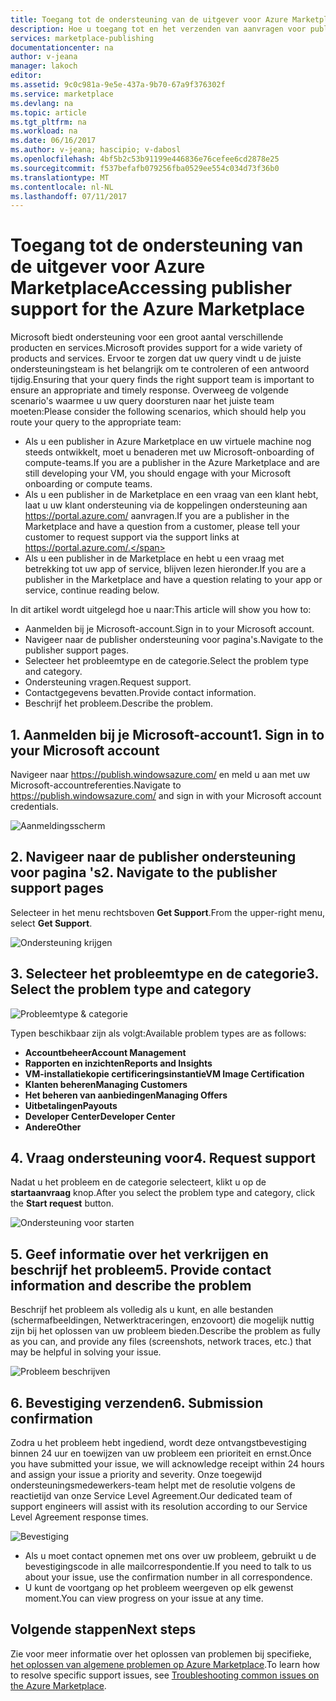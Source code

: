 ```yaml
---
title: Toegang tot de ondersteuning van de uitgever voor Azure Marketplace | Microsoft Docs
description: Hoe u toegang tot en het verzenden van aanvragen voor publisher ondersteuning voor Azure Marketplace
services: marketplace-publishing
documentationcenter: na
author: v-jeana
manager: lakoch
editor: 
ms.assetid: 9c0c981a-9e5e-437a-9b70-67a9f376302f
ms.service: marketplace
ms.devlang: na
ms.topic: article
ms.tgt_pltfrm: na
ms.workload: na
ms.date: 06/16/2017
ms.author: v-jeana; hascipio; v-dabosl
ms.openlocfilehash: 4bf5b2c53b91199e446836e76cefee6cd2878e25
ms.sourcegitcommit: f537befafb079256fba0529ee554c034d73f36b0
ms.translationtype: MT
ms.contentlocale: nl-NL
ms.lasthandoff: 07/11/2017
---
```

# <a name="accessing-publisher-support-for-the-azure-marketplace"></a><span data-ttu-id="25d00-103">Toegang tot de ondersteuning van de uitgever voor Azure Marketplace</span><span class="sxs-lookup"><span data-stu-id="25d00-103">Accessing publisher support for the Azure Marketplace</span></span>
<span data-ttu-id="25d00-104">Microsoft biedt ondersteuning voor een groot aantal verschillende producten en services.</span><span class="sxs-lookup"><span data-stu-id="25d00-104">Microsoft provides support for a wide variety of products and services.</span></span> <span data-ttu-id="25d00-105">Ervoor te zorgen dat uw query vindt u de juiste ondersteuningsteam is het belangrijk om te controleren of een antwoord tijdig.</span><span class="sxs-lookup"><span data-stu-id="25d00-105">Ensuring that your query finds the right support team is important to ensure an appropriate and timely response.</span></span> <span data-ttu-id="25d00-106">Overweeg de volgende scenario's waarmee u uw query doorsturen naar het juiste team moeten:</span><span class="sxs-lookup"><span data-stu-id="25d00-106">Please consider the following scenarios, which should help you route your query to the appropriate team:</span></span>

* <span data-ttu-id="25d00-107">Als u een publisher in Azure Marketplace en uw virtuele machine nog steeds ontwikkelt, moet u benaderen met uw Microsoft-onboarding of compute-teams.</span><span class="sxs-lookup"><span data-stu-id="25d00-107">If you are a publisher in the Azure Marketplace and are still developing your VM, you should engage with your Microsoft onboarding or compute teams.</span></span>
* <span data-ttu-id="25d00-108">Als u een publisher in de Marketplace en een vraag van een klant hebt, laat u uw klant ondersteuning via de koppelingen ondersteuning aan https://portal.azure.com/ aanvragen.</span><span class="sxs-lookup"><span data-stu-id="25d00-108">If you are a publisher in the Marketplace and have a question from a customer, please tell your customer to request support via the support links at https://portal.azure.com/.</span></span>
* <span data-ttu-id="25d00-109">Als u een publisher in de Marketplace en hebt u een vraag met betrekking tot uw app of service, blijven lezen hieronder.</span><span class="sxs-lookup"><span data-stu-id="25d00-109">If you are a publisher in the Marketplace and have a question relating to your app or service, continue reading below.</span></span>

<span data-ttu-id="25d00-110">In dit artikel wordt uitgelegd hoe u naar:</span><span class="sxs-lookup"><span data-stu-id="25d00-110">This article will show you how to:</span></span>

* <span data-ttu-id="25d00-111">Aanmelden bij je Microsoft-account.</span><span class="sxs-lookup"><span data-stu-id="25d00-111">Sign in to your Microsoft account.</span></span>
* <span data-ttu-id="25d00-112">Navigeer naar de publisher ondersteuning voor pagina's.</span><span class="sxs-lookup"><span data-stu-id="25d00-112">Navigate to the publisher support pages.</span></span>
* <span data-ttu-id="25d00-113">Selecteer het probleemtype en de categorie.</span><span class="sxs-lookup"><span data-stu-id="25d00-113">Select the problem type and category.</span></span>
* <span data-ttu-id="25d00-114">Ondersteuning vragen.</span><span class="sxs-lookup"><span data-stu-id="25d00-114">Request support.</span></span>
* <span data-ttu-id="25d00-115">Contactgegevens bevatten.</span><span class="sxs-lookup"><span data-stu-id="25d00-115">Provide contact information.</span></span>
* <span data-ttu-id="25d00-116">Beschrijf het probleem.</span><span class="sxs-lookup"><span data-stu-id="25d00-116">Describe the problem.</span></span>

## <a name="1-sign-in-to-your-microsoft-account"></a><span data-ttu-id="25d00-117">1. Aanmelden bij je Microsoft-account</span><span class="sxs-lookup"><span data-stu-id="25d00-117">1. Sign in to your Microsoft account</span></span>
<span data-ttu-id="25d00-118">Navigeer naar https://publish.windowsazure.com/ en meld u aan met uw Microsoft-accountreferenties.</span><span class="sxs-lookup"><span data-stu-id="25d00-118">Navigate to https://publish.windowsazure.com/ and sign in with your Microsoft account credentials.</span></span>

  ![Aanmeldingsscherm][1]

## <a name="2-navigate-to-the-publisher-support-pages"></a><span data-ttu-id="25d00-120">2. Navigeer naar de publisher ondersteuning voor pagina 's</span><span class="sxs-lookup"><span data-stu-id="25d00-120">2. Navigate to the publisher support pages</span></span>
<span data-ttu-id="25d00-121">Selecteer in het menu rechtsboven **Get Support**.</span><span class="sxs-lookup"><span data-stu-id="25d00-121">From the upper-right menu, select **Get Support**.</span></span>

  ![Ondersteuning krijgen][2]

## <a name="3-select-the-problem-type-and-category"></a><span data-ttu-id="25d00-123">3. Selecteer het probleemtype en de categorie</span><span class="sxs-lookup"><span data-stu-id="25d00-123">3. Select the problem type and category</span></span>
![Probleemtype & categorie][3]

<span data-ttu-id="25d00-125">Typen beschikbaar zijn als volgt:</span><span class="sxs-lookup"><span data-stu-id="25d00-125">Available problem types are as follows:</span></span>

* <span data-ttu-id="25d00-126">**Accountbeheer**</span><span class="sxs-lookup"><span data-stu-id="25d00-126">**Account Management**</span></span>
* <span data-ttu-id="25d00-127">**Rapporten en inzichten**</span><span class="sxs-lookup"><span data-stu-id="25d00-127">**Reports and Insights**</span></span>
* <span data-ttu-id="25d00-128">**VM-installatiekopie certificeringsinstantie**</span><span class="sxs-lookup"><span data-stu-id="25d00-128">**VM Image Certification**</span></span>
* <span data-ttu-id="25d00-129">**Klanten beheren**</span><span class="sxs-lookup"><span data-stu-id="25d00-129">**Managing Customers**</span></span>
* <span data-ttu-id="25d00-130">**Het beheren van aanbiedingen**</span><span class="sxs-lookup"><span data-stu-id="25d00-130">**Managing Offers**</span></span>
* <span data-ttu-id="25d00-131">**Uitbetalingen**</span><span class="sxs-lookup"><span data-stu-id="25d00-131">**Payouts**</span></span>
* <span data-ttu-id="25d00-132">**Developer Center**</span><span class="sxs-lookup"><span data-stu-id="25d00-132">**Developer Center**</span></span>
* <span data-ttu-id="25d00-133">**Andere**</span><span class="sxs-lookup"><span data-stu-id="25d00-133">**Other**</span></span>

## <a name="4-request-support"></a><span data-ttu-id="25d00-134">4. Vraag ondersteuning voor</span><span class="sxs-lookup"><span data-stu-id="25d00-134">4. Request support</span></span>
<span data-ttu-id="25d00-135">Nadat u het probleem en de categorie selecteert, klikt u op de **startaanvraag** knop.</span><span class="sxs-lookup"><span data-stu-id="25d00-135">After you select the problem type and category, click the **Start request** button.</span></span>

![Ondersteuning voor starten][4]

## <a name="5-provide-contact-information-and-describe-the-problem"></a><span data-ttu-id="25d00-137">5. Geef informatie over het verkrijgen en beschrijf het probleem</span><span class="sxs-lookup"><span data-stu-id="25d00-137">5. Provide contact information and describe the problem</span></span>
<span data-ttu-id="25d00-138">Beschrijf het probleem als volledig als u kunt, en alle bestanden (schermafbeeldingen, Netwerktraceringen, enzovoort) die mogelijk nuttig zijn bij het oplossen van uw probleem bieden.</span><span class="sxs-lookup"><span data-stu-id="25d00-138">Describe the problem as fully as you can, and provide any files (screenshots, network traces, etc.) that may be helpful in solving your issue.</span></span>

![Probleem beschrijven][5]

## <a name="6-submission-confirmation"></a><span data-ttu-id="25d00-140">6. Bevestiging verzenden</span><span class="sxs-lookup"><span data-stu-id="25d00-140">6. Submission confirmation</span></span>
<span data-ttu-id="25d00-141">Zodra u het probleem hebt ingediend, wordt deze ontvangstbevestiging binnen 24 uur en toewijzen van uw probleem een prioriteit en ernst.</span><span class="sxs-lookup"><span data-stu-id="25d00-141">Once you have submitted your issue, we will acknowledge receipt within 24 hours and assign your issue a priority and severity.</span></span> <span data-ttu-id="25d00-142">Onze toegewijd ondersteuningsmedewerkers-team helpt met de resolutie volgens de reactietijd van onze Service Level Agreement.</span><span class="sxs-lookup"><span data-stu-id="25d00-142">Our dedicated team of support engineers will assist with its resolution according to our Service Level Agreement response times.</span></span>

![Bevestiging][6]

* <span data-ttu-id="25d00-144">Als u moet contact opnemen met ons over uw probleem, gebruikt u de bevestigingscode in alle mailcorrespondentie.</span><span class="sxs-lookup"><span data-stu-id="25d00-144">If you need to talk to us about your issue, use the confirmation number in all correspondence.</span></span>
* <span data-ttu-id="25d00-145">U kunt de voortgang op het probleem weergeven op elk gewenst moment.</span><span class="sxs-lookup"><span data-stu-id="25d00-145">You can view progress on your issue at any time.</span></span>

## <a name="next-steps"></a><span data-ttu-id="25d00-146">Volgende stappen</span><span class="sxs-lookup"><span data-stu-id="25d00-146">Next steps</span></span>
<span data-ttu-id="25d00-147">Zie voor meer informatie over het oplossen van problemen bij specifieke, [het oplossen van algemene problemen op Azure Marketplace](marketplace-publishing-support-common-issues.md).</span><span class="sxs-lookup"><span data-stu-id="25d00-147">To learn how to resolve specific support issues, see [Troubleshooting common issues on the Azure Marketplace](marketplace-publishing-support-common-issues.md).</span></span>

[1]: ./media/marketplace-publishing-get-publisher-support/step1.png
[2]: ./media/marketplace-publishing-get-publisher-support/step2.png
[3]: ./media/marketplace-publishing-get-publisher-support/step3.png
[4]: ./media/marketplace-publishing-get-publisher-support/step4.png
[5]: ./media/marketplace-publishing-get-publisher-support/step5.png
[6]: ./media/marketplace-publishing-get-publisher-support/step6.png
